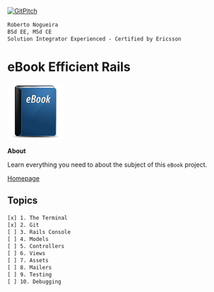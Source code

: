 [![GitPitch](https://gitpitch.com/assets/badge.svg)](https://gitpitch.com/enogrob/ebook-project/master)
```
Roberto Nogueira
BSd EE, MSd CE
Solution Integrator Experienced - Certified by Ericsson
```
# eBook Efficient Rails

![ebook image](assets/ebook.png)

**About**

Learn everything you need to about the subject of this `eBook` project.

[Homepage](http://www.efficientrails.com)

## Topics
```
[x] 1. The Terminal
[x] 2. Git
[ ] 3. Rails Console
[ ] 4. Models
[ ] 5. Controllers
[ ] 6. Views
[ ] 7. Assets
[ ] 8. Mailers
[ ] 9. Testing
[ ] 10. Debugging
```
